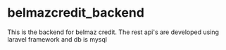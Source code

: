 # belmazcredit_backend
This is the backend for belmaz credit. The rest api's are developed using laravel framework and db is mysql
